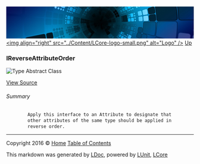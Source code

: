 ![](../Content/LCore-banner-small.png "")
[&lt;img align=&quot;right&quot; src=&quot;../Content/LCore-logo-small.png&quot; alt=&quot;Logo&quot; /&gt;](../../README.md)
[Up](../L.md)

### IReverseAttributeOrder

![Type Abstract Class](http://b.repl.ca/v1/Type-Abstract%20Class-blue.png "")



[View Source](../Interfaces/IReverseAttributeOrder.cs#L)

###### Summary

            Apply this interface to an Attribute to designate that 
            other attributes of the same type should be applied in 
            reverse order.
            



---

Copyright 2016 &copy; [Home](../../README.md) [Table of Contents](../../TableOfContents.md)

This markdown was generated by [LDoc](https://github.com/CodeSingularity/LDoc), powered by [LUnit](https://github.com/CodeSingularity/LUnit), [LCore](https://github.com/CodeSingularity/LCore)
